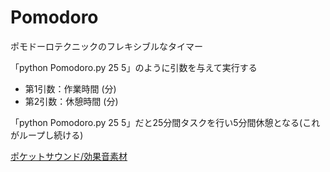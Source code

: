 # Pomodoro

ポモドーロテクニックのフレキシブルなタイマー

「python Pomodoro.py 25 5」のように引数を与えて実行する

- 第1引数：作業時間 (分)
- 第2引数：休憩時間 (分)

「python Pomodoro.py 25 5」だと25分間タスクを行い5分間休憩となる(これがループし続ける)

[ポケットサウンド/効果音素材](https://pocket-se.info/)
